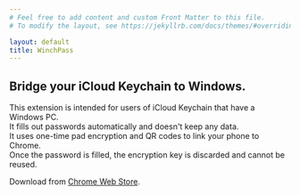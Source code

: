 ```yaml
---
# Feel free to add content and custom Front Matter to this file.
# To modify the layout, see https://jekyllrb.com/docs/themes/#overriding-theme-defaults

layout: default
title: WinchPass
---
```


## Bridge your iCloud Keychain to Windows.

This extension is intended for users of iCloud Keychain that have a Windows PC.  
It fills out passwords automatically and doesn't keep any data.  
It uses one-time pad encryption and QR codes to link your phone to Chrome.  
Once the password is filled, the encryption key is discarded and cannot be reused.

Download from <a href="https://chrome.google.com/webstore/detail/kalncabcefgchiphkgoiiglapkoopeal" target="_blank">Chrome Web Store</a>.
